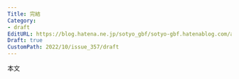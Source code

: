 ```yaml
---
Title: 完結
Category:
- draft
EditURL: https://blog.hatena.ne.jp/sotyo_gbf/sotyo-gbf.hatenablog.com/atom/entry/4207112889924333096
Draft: true
CustomPath: 2022/10/issue_357/draft
---
```


本文
